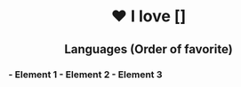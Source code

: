 <h1 align="center">❤️ I love []</h1>
<h2 align="center"> Languages (Order of favorite)</h2>
<h3>
  - Element 1
  - Element 2
  - Element 3
</h3>
